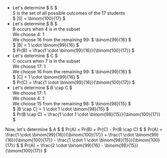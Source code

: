 <ul>
<li> Let's determine $ S $ <br/> 
S is the set of all possible outcomes of the 17 students <br/> 
$ |S| = \binom{100}{17} $
	<li> Let's determine $ B $ <br/> 
	      B occurs when 4 is in the subset <br/> 
	      We choose 4: 1 <br/> 
	      We choose 16 from the remaining 99: $ \binom{99}{16} $ <br/> 
	      $ |B| = 1 \cdot \binom{99}{16} $ <br/> 
	      $ Pr(B) = \frac{1 \cdot \binom{99}{16}}{\binom{100}{17}} $
	<li> Let's determine $ C $ <br/> 
	      C occurs when 7 is in the subset <br/> 
	      We choose 17: 1 <br/> 
	      We choose 16 from the remaining 99: $ \binom{99}{16} $ <br/> 
	      $ |C| = 1 \cdot \binom{99}{16} $ <br/> 
	      $ Pr(C) = \frac{1 \cdot \binom{99}{16}}{\binom{100}{17}} $
	<li> Let's determine $ B \cap C $ <br/> 
	      We choose 17: 1 <br/> 
	      We choose 4: 1 <br/> 
	      We choose 15 from the remaining 98: $ \binom{98}{15} $ <br/> 
	      $ |B \cap C| = 1 \cdot 1 \cdot \binom{98}{15} $ <br/> 
	      $ Pr(B \cap C) = \frac{1 \cdot 1 \cdot \binom{98}{15}}{\binom{100}{17}} $
</ul>
Now, let's determine $ A $ 
$ Pr(A) = Pr(B) + Pr(C) - Pr(B \cap C) $ 
$ Pr(A) = \frac{1 \cdot \binom{99}{16}}{\binom{100}{17}} + \frac{1 \cdot \binom{99}{16}}{\binom{100}{17}} - \frac{1 \cdot 1 \cdot \binom{98}{15}}{\binom{100}{17}} $ 
$ Pr(A) = \frac{2 \cdot \binom{99}{16} - \binom{98}{15}}{\binom{100}{17}} $
